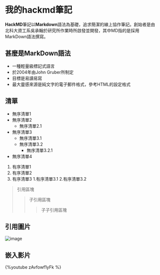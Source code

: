 # 我的hackmd筆記
**HackMD**筆記以**Markdown**語法為基礎，追求簡潔的線上協作筆記。創始者是由北科大資工系吳承翰於研究所作業時所啟發並開發，其中MD指的是採用MarkDown語法撰寫。
## 甚麼是MarkDown語法
- 一種輕量級標記式語言
- 於2004年由John Gruber所制定
- 目標是易讀易寫
- 最大靈感來源是純文字的電子郵件格式，參考HTML的設定格式
## 清單
- 無序清單1
- 無序清單2
  - 無序清單2.1
- 無序清單3
  - 無序清單3.1
  - 無序清單3.2
    - 無序清單3.2.1
- 無序清單4
1. 有序清單1
2. 有序清單2
3. 有序清單3
    1.有序清單3.1
    2.有序清單3.2

> 引用區塊
>> 子引用區塊
>>> 子子引用區塊
## 引用圖片
![image](https://hackmd.io/_uploads/HJdKbIEqyg.png )
## 嵌入影片
{%youtube zAvfowf1yFk %}


